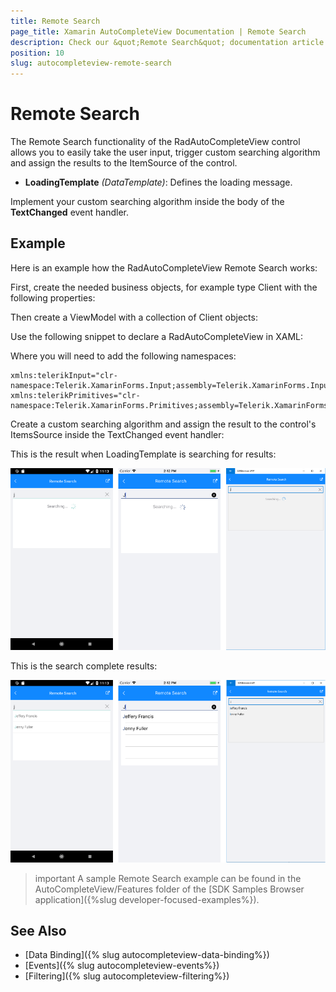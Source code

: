 ```yaml
---
title: Remote Search
page_title: Xamarin AutoCompleteView Documentation | Remote Search
description: Check our &quot;Remote Search&quot; documentation article for Telerik AutoCompleteView for Xamarin control.
position: 10
slug: autocompleteview-remote-search
---
```


# Remote Search

The Remote Search functionality of the RadAutoCompleteView control allows you to easily take the user input, trigger custom searching algorithm and assign the results to the ItemSource of the control.

* **LoadingTemplate** *(DataTemplate)*: Defines the loading message.

Implement your custom searching algorithm inside the body of the **TextChanged** event handler. 

## Example

Here is an example how the RadAutoCompleteView Remote Search works:

First, create the needed business objects, for example type Client with the following properties:

<snippet id='autocompleteview-features-businessobject'/>

Then create a ViewModel with a collection of Client objects:

<snippet id='autocompleteview-features-viewmodel'/>

Use the following snippet to declare a RadAutoCompleteView in XAML:

<snippet id='autocompleteview-features-remote-search'/>

Where you will need to add the following namespaces:

```XAML
xmlns:telerikInput="clr-namespace:Telerik.XamarinForms.Input;assembly=Telerik.XamarinForms.Input"
xmlns:telerikPrimitives="clr-namespace:Telerik.XamarinForms.Primitives;assembly=Telerik.XamarinForms.Primitives"
```

Create a custom searching algorithm and assign the result to the control's ItemsSource inside the TextChanged event handler: 

<snippet id='autocompleteview-remote-search'/>

This is the result when LoadingTemplate is searching for results: 

![AutoCompleteView Remote Search Searching](images/autocompleteview-remote-search-searching.png "AutoCompleteView Remote Search Searching")

This is the search complete results:

![AutoCompleteView Remote Search Results](images/autocompleteview-remote-search-results.png "AutoCompleteView Remote Search Results")

>important A sample Remote Search example can be found in the AutoCompleteView/Features folder of the [SDK Samples Browser application]({%slug developer-focused-examples%}).

## See Also

- [Data Binding]({% slug autocompleteview-data-binding%})
- [Events]({% slug autocompleteview-events%})
- [Filtering]({% slug autocompleteview-filtering%})
